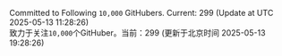 Committed to Following `10,000` GitHubers. Current: <!-- FOLLOWING_COUNT -->299<!-- FOLLOWING_COUNT --> (Update at UTC <!-- LAST_UPDATED -->2025-05-13 11:28:26<!-- LAST_UPDATED -->)<br>
致力于关注`10,000`个GitHuber。当前：<!-- FOLLOWING_COUNT -->299<!-- FOLLOWING_COUNT --> (更新于北京时间 <!-- LAST_UPDATED_CST -->2025-05-13 19:28:26<!-- LAST_UPDATED_CST -->)
